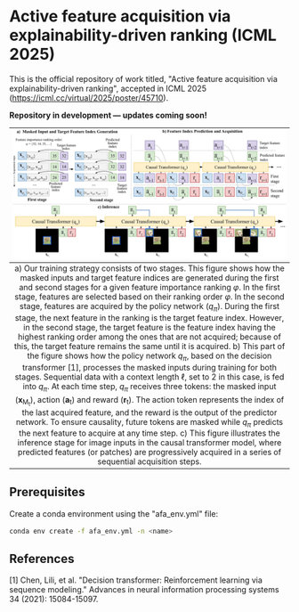 # Active feature acquisition via explainability-driven ranking (ICML 2025)
This is the official repository of work titled, "Active feature acquisition via explainability-driven ranking", accepted in ICML 2025 (https://icml.cc/virtual/2025/poster/45710).

**Repository in development — updates coming soon!**

|![alt text](framework.jpeg)|
|:--:| 
| a) Our training strategy consists of two stages. This figure shows how the masked inputs and target feature indices are generated during the first and second stages for a given feature importance ranking $\varphi$. In the first stage, features are selected based on their ranking order $\varphi$. In the second stage, features are acquired by the policy network ($q_\pi$). During the first stage, the next feature in the ranking is the target feature index. However, in the second stage, the target feature is the feature index having the highest ranking order among the ones that are not acquired; because of this, the target feature remains the same until it is acquired. b) This part of the figure shows how the policy network $q_\pi$, based on the decision transformer [1], processes the masked inputs during training for both stages. Sequential data with a context length $\ell$, set to 2 in this case, is fed into $q_\pi$. At each time step, $q_\pi$ receives three tokens: the masked input (**x**<sub>M<sub>t</sub></sub>), action (**a**<sup></sup><sub>t</sub>) and reward (**r**<sub>t</sub>). The action token represents the index of the last acquired feature, and the reward is the output of the predictor network. To ensure causality, future tokens are masked while $q_\pi$ predicts the next feature to acquire at any time step. c) This figure illustrates the inference stage for image inputs in the causal transformer model, where predicted features (or patches) are progressively acquired in a series of sequential acquisition steps.|

## Prerequisites
Create a conda environment using the "afa_env.yml" file:

```bash
conda env create -f afa_env.yml -n <name>
```
## References
[1] Chen, Lili, et al. "Decision transformer: Reinforcement learning via sequence modeling." Advances in neural information processing systems 34 (2021): 15084-15097.



